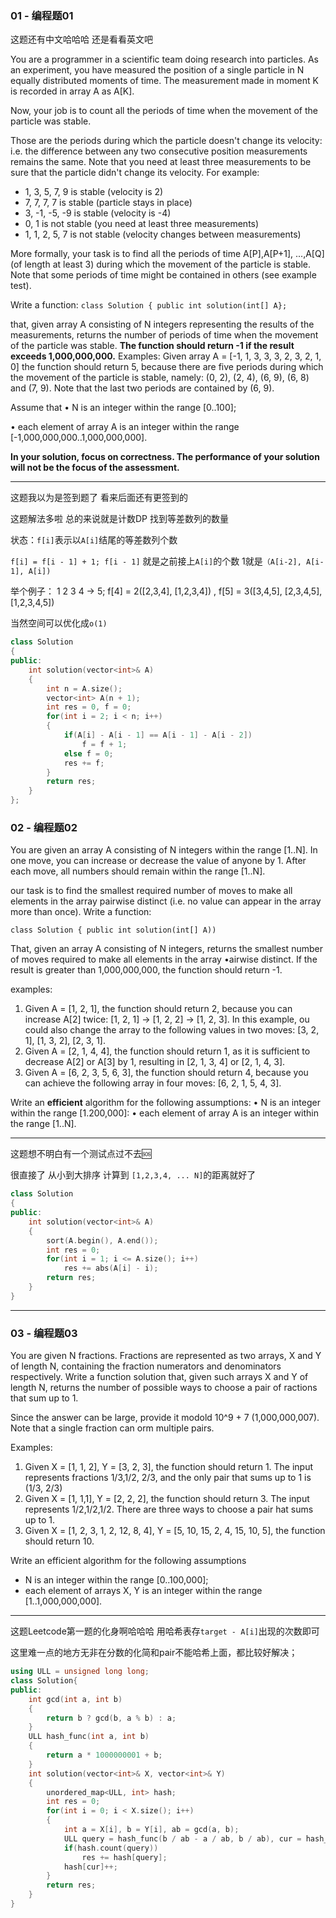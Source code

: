 <!--
 * @Description: 
 * @Versions: 
 * @Author: Vernon Cui
 * @Github: https://github.com/vernon97
 * @Date: 2021-03-05 23:09:37
 * @LastEditors: Vernon Cui
 * @LastEditTime: 2021-03-06 00:01:22
 * @FilePath: /.leetcode/Users/vernon/Leetcode-notes/微软暑期实习笔试2021.03.05.md
-->

### 01 - 编程题01

这题还有中文哈哈哈 还是看看英文吧

You are a programmer in a scientific team doing research into particles. As an experiment, you have measured the position of a single particle in N equally distributed moments of time. 
The measurement made in moment K is recorded in array A as A[K]. 

Now, your job is to count all the periods of time when the movement of the particle was stable. 

Those are the periods during which the particle doesn't change its velocity: i.e. the difference between any two consecutive position measurements remains the same. Note that you need at least three measurements to be sure that the particle didn't change its velocity. For example: 

- 1, 3, 5, 7, 9 is stable (velocity is 2) 
- 7, 7, 7, 7 is stable (particle stays in place)
- 3, -1, -5, -9 is stable (velocity is -4)
- 0, 1 is not stable (you need at least three measurements)
- 1, 1, 2, 5, 7 is not stable (velocity changes between measurements) 

More formally, your task is to find all the periods of time A[P],A[P+1], ...,A[Q] (of length at least 3) during which the movement of the particle is stable. Note that some periods of time might be contained in others (see example test). 

Write a function: 
`class Solution { public int solution(int[] A};` 

that, given array A consisting of N integers representing the results of the measurements, returns the number of periods of time when the movement of the particle was stable. **The function should return -1 if the result exceeds 1,000,000,000.**
Examples: Given array A = [-1, 1, 3, 3, 3, 2, 3, 2, 1, 0] the function should return 5, because there are five periods during which the movement of the particle is stable, namely: (0, 2), (2, 4), (6, 9), (6, 8) and (7, 9). Note that the last two periods are contained by (6, 9). 

Assume that 
• N is an integer within the range [0..100]; 

• each element of array A is an integer within the range [-1,000,000,000..1,000,000,000]. 

**In your solution, focus on correctness. The performance of your solution will not be the focus of the assessment.**

---

这题我以为是签到题了 看来后面还有更签到的

这题解法多啦 总的来说就是计数DP 找到等差数列的数量

状态：`f[i]`表示以`A[i]`结尾的等差数列个数 

`f[i] = f[i - 1] + 1; f[i - 1]` 就是之前接上`A[i]`的个数 1就是`（A[i-2], A[i-1], A[i])`

举个例子： 1 2 3 4 -> 5; f[4] = 2([2,3,4], [1,2,3,4]) , f[5] = 3([3,4,5], [2,3,4,5],[1,2,3,4,5])

当然空间可以优化成`o(1)`

```cpp
class Solution
{
public:
    int solution(vector<int>& A)
    {
        int n = A.size();
        vector<int> A(n + 1);
        int res = 0, f = 0;
        for(int i = 2; i < n; i++)
        {
            if(A[i] - A[i - 1] == A[i - 1] - A[i - 2])
                f = f + 1;
            else f = 0;
            res += f;
        }
        return res;
    }
};
```

### 02 - 编程题02

You are given an array A consisting of N integers within the range [1..N]. 
In one move, you can increase or decrease the value of anyone by 1. After each move, all numbers should remain within the range [1..N]. 

our task is to find the smallest required number of moves to make all elements in the array pairwise distinct (i.e. no value can appear in the array more than once). 
Write a function: 

`class Solution { public int solution(int[] A))` 

That, given an array A consisting of N integers, returns the smallest number of moves required to make all elements in the array •airwise distinct. If the result is greater than 1,000,000,000, the function should return -1. 

examples: 

1. Given A = [1, 2, 1], the function should return 2, because you can increase A[2] twice: [1, 2, 1] -> [1, 2, 2] -> [1, 2, 3]. 
In this example, ou could also change the array to the following values in two moves: [3, 2, 1], [1, 3, 2], [2, 3, 1]. 
2. Given A = [2, 1, 4, 4], the function should return 1, as it is sufficient to decrease A[2] or A[3] by 1, resulting in [2, 1, 3, 4] or [2, 1, 4, 3]. 
3. Given A = [6, 2, 3, 5, 6, 3], the function should return 4, because you can achieve the following array in four moves: [6, 2, 1, 5, 4, 3]. 

Write an **efficient** algorithm for the following assumptions: 
• N is an integer within the range [1.200,000]: • each element of array A is an integer within the range [1..N].

---

这题想不明白有一个测试点过不去🆘

很直接了 从小到大排序 计算到 `[1,2,3,4, ... N]`的距离就好了

```cpp
class Solution
{
public:
    int solution(vector<int>& A)
    {
        sort(A.begin(), A.end());
        int res = 0;
        for(int i = 1; i <= A.size(); i++)
            res += abs(A[i] - i);
        return res;
    }
}
```

---

### 03 - 编程题03

You are given N fractions. Fractions are represented as two arrays, X and Y of length N, containing the fraction numerators and denominators respectively. 
Write a function solution that, given such arrays X and Y of length N, returns the number of possible ways to choose a pair of ractions that sum up to 1. 

Since the answer can be large, provide it modold 10^9 + 7 (1,000,000,007). Note that a single fraction can orm multiple pairs. 

Examples: 

1. Given X = [1, 1, 2], Y = [3, 2, 3], the function should return 1. The input represents fractions 1/3,1/2, 2/3, and the only pair that sums up to 1 is (1/3, 2/3)
2. Given X = [1, 1,1], Y = [2, 2, 2], the function should return 3. The input represents 1/2,1/2,1/2. There are three ways to choose a pair hat sums up to 1. 
3. Given X = [1, 2, 3, 1, 2, 12, 8, 4], Y = [5, 10, 15, 2, 4, 15, 10, 5], the function should return 10. 
   
Write an efficient algorithm for the following assumptions

- N is an integer within the range [0..100,000]; 
- each element of arrays X, Y is an integer within the range [1..1,000,000,000]. 

---

这题Leetcode第一题的化身啊哈哈哈 用哈希表存`target - A[i]`出现的次数即可

这里难一点的地方无非在分数的化简和pair不能哈希上面，都比较好解决；

```cpp
using ULL = unsigned long long;
class Solution{
public:
    int gcd(int a, int b)
    {
        return b ? gcd(b, a % b) : a;
    }
    ULL hash_func(int a, int b)
    {
        return a * 1000000001 + b;
    }
    int solution(vector<int>& X, vector<int>& Y)
    {
        unordered_map<ULL, int> hash;
        int res = 0;
        for(int i = 0; i < X.size(); i++)
        {
            int a = X[i], b = Y[i], ab = gcd(a, b);
            ULL query = hash_func(b / ab - a / ab, b / ab), cur = hash_func(a / ab, b / ab);
            if(hash.count(query))
                res += hash[query];
            hash[cur]++;
        }
        return res;
    }
}
```